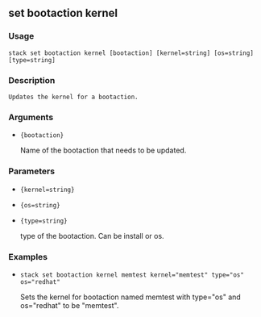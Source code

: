 ## set bootaction kernel

### Usage

`stack set bootaction kernel [bootaction] [kernel=string] [os=string] [type=string]`

### Description


	Updates the kernel for a bootaction.
	

### Arguments

* `{bootaction}`

   Name of the bootaction that needs to be updated.


### Parameters
* `{kernel=string}`
* `{os=string}`
* `{type=string}`

   type of the bootaction. Can be install or os.

### Examples

* `stack set bootaction kernel memtest kernel="memtest" type="os" os="redhat"`

   Sets the kernel for bootaction named memtest with type="os" and os="redhat" 
	to be "memtest".



